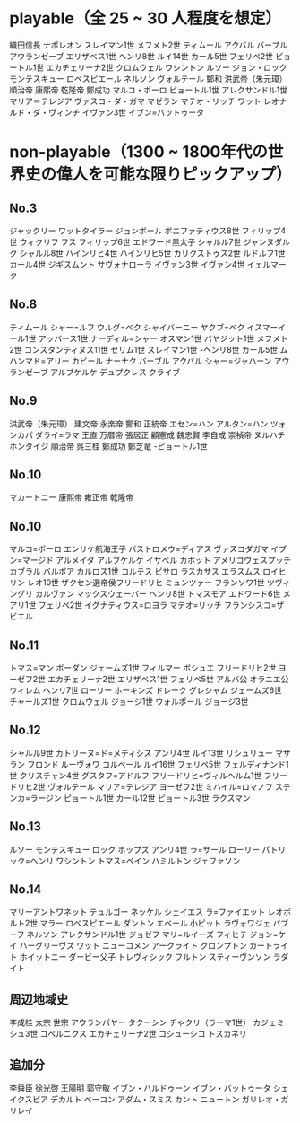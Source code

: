 # playable（全 25 ~ 30 人程度を想定）
織田信長
ナポレオン
スレイマン1世
メフメト2世
ティムール
アクバル
バーブル
アウランゼーブ
エリザベス1世
ヘンリ8世
ルイ14世
カール5世
フェリペ2世
ピョートル1世
エカチェリーナ2世
クロムウェル
ワシントン
ルソー
ジョン・ロック
モンテスキュー
ロベスピエール
ネルソン
ヴォルテール
鄭和
洪武帝（朱元璋）
順治帝
康熙帝 
乾隆帝
鄭成功
マルコ・ポーロ
ピョートル1世
アレクサンドル1世
マリア＝テレジア
ヴァスコ・ダ・ガマ
マゼラン
マテオ・リッチ
ワット
レオナルド・ダ・ヴィンチ
イヴァン3世
イブン=バットゥータ


# non-playable（1300 ~ 1800年代の世界史の偉人を可能な限りピックアップ）
## No.3
ジャックリー
ワットタイラー
ジョンボール
ボニファティウス8世
フィリップ4世
ウィクリフ
フス
フィリップ6世
エドワード黒太子
シャルル7世
ジャンヌダルク
シャルル8世
ハインリヒ4世
ハインリヒ5世
カリクストゥス2世
ルドルフ1世
カール4世
ジギスムント
サヴォナローラ
イヴァン3世
イヴァン4世
イェルマーク

## No.8
ティムール
シャー=ルフ
ウルグ=ベク
シャイバーニー
ヤクブ=ベク
イスマーイール1世
アッバース1世
ナーディル=シャー
オスマン1世
バヤジット1世
メフメト2世
コンスタンティヌス11世
セリム1世
スレイマン1世
-ヘンリ8世
カール5世
ムハンマド=アリー
カビール
ナーナク
バーブル
アクバル
シャー=ジャハーン
アウランゼーブ
アルブケルケ
デュプクレス
クライブ
## No.9
洪武帝（朱元璋）
建文帝
永楽帝
鄭和
正統帝
エセン=ハン
アルタン=ハン
ツォンカパ
ダライ=ラマ
王直
万暦帝
張居正
顧憲成
魏忠賢
李自成
崇禎帝
ヌルハチ
ホンタイジ
順治帝
呉三桂
鄭成功
鄭芝竜
-ピョートル1世
## No.10
マカートニー
康熙帝
雍正帝
乾隆帝
## No.10
マルコ=ポーロ
エンリケ航海王子
バストロメウ=ディアス
ヴァスコダガマ
イブン=マージド
アルメイダ
アルブケルケ
イサベル
カボット
アメリゴヴェスプッチ
カブラル
バルボア
カルロス1世
コルテス
ピサロ
ラスカサス
エラスムス
ロイヒリン
レオ10世
ザクセン選帝侯フリードリヒ
ミュンツァー
フランソワ1世
ツヴィングリ
カルヴァン
マックスウェーバー
ヘンリ8世
トマスモア
エドワード6世
メアリ1世
フェリペ2世
イグナティウス=ロヨラ
マテオ=リッチ
フランシスコ=ザビエル
## No.11
トマス=マン
ボーダン
ジェームズ1世
フィルマー
ボシュエ
フリードリヒ2世
ヨーゼフ2世
エカチェリーナ2世
エリザベス1世
フェリペ5世
アルバ公
オラニエ公ウィレム
ヘンリ7世
ローリー
ホーキンズ
ドレーク
グレシャム
ジェームズ6世
チャールズ1世
クロムウェル
ジョージ1世
ウォルポール
ジョージ3世
## No.12
シャルル9世
カトリーヌ=ド=メディシス
アンリ4世
ルイ13世
リシュリュー
マザラン
フロンド
ルーヴォワ
コルベール
ルイ16世
フェリペ5世
フェルディナンド1世
クリスチャン4世
グスタフ=アドルフ
フリードリヒ=ヴィルヘルム1世
フリードリヒ2世
ヴォルテール
マリア=テレジア
ヨーゼフ2世
ミハイル=ロマノフ
ステンカ=ラージン
ピョートル1世
カール12世
ピョートル3世
ラクスマン
## No.13
ルソー
モンテスキュー
ロック
ホップズ
アンリ4世
ラ=サール
ローリー
パトリック=ヘンリ
ワシントン
トマス=ペイン
ハミルトン
ジェファソン
## No.14
マリーアントワネット
テュルゴー
ネッケル
シェイエス
ラ=ファイエット
レオポルト2世
マラー
ロベスピエール
ダントン
エベール
小ピット
ラヴォワジェ
バブーフ
ネルソン
アレクサンドル1世
ジョゼフ
マリ=ルイーズ
フィヒテ
ジョン=ケイ
ハーグリーヴズ
ワット
ニューコメン
アークライト
クロンプトン
カートライト
ホイットニー
ダービー父子
トレヴィシック
フルトン
スティーヴンソン
ラダイト
## 周辺地域史
李成桂
太宗
世宗
アウランパヤー
タクーシン
チゃクリ（ラーマ1世）
カジェミシュ3世
コペルニクス
エカチェリーナ2世
コシューシコ
トスカネリ


## 追加分
李舜臣
徐光啓
王陽明
郭守敬
イブン・ハルドゥーン
イブン・バットゥータ
シェイクスピア
デカルト
ベーコン
アダム・スミス
カント
ニュートン
ガリレオ・ガリレイ